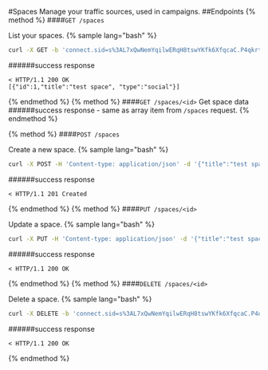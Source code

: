 #Spaces
Manage your traffic sources, used in campaigns.
##Endpoints
{% method %}
####`GET /spaces`

List your spaces.
{% sample lang="bash" %}
```bash
curl -X GET -b 'connect.sid=s%3AL7xQwNemYqilwERqH8tswYKfk6XfqcaC.P4qkrt3mUix3Dw6A2ze7Z9phswc%2FHIKqGYZ4YJyLYE0' -v https://dashboard.everad.com/v2/spaces
```
######success response
```
< HTTP/1.1 200 OK
[{"id":1,"title":"test space", "type":"social"}]
```
{% endmethod %}
{% method %}
####`GET /spaces/<id>`
Get space data
######success response - same as array item from `/spaces` request.
{% endmethod %}

{% method %}
####`POST /spaces`

Create a new space.
{% sample lang="bash" %}
```bash
curl -X POST -H 'Content-type: application/json' -d '{"title":"test space", "type":"social"}' -b 'connect.sid=s%3AL7xQwNemYqilwERqH8tswYKfk6XfqcaC.P4qkrt3mUix3Dw6A2ze7Z9phswc%2FHIKqGYZ4YJyLYE0' -v https://dashboard.everad.com/v2/spaces
```
######success response
```
< HTTP/1.1 201 Created
```
{% endmethod %}
{% method %}
####`PUT /spaces/<id>`

Update a space.
{% sample lang="bash" %}
```bash
curl -X PUT -H 'Content-type: application/json' -d '{"title":"test space1", "type":"social"}' -b 'connect.sid=s%3AL7xQwNemYqilwERqH8tswYKfk6XfqcaC.P4qkrt3mUix3Dw6A2ze7Z9phswc%2FHIKqGYZ4YJyLYE0' -v https://dashboard.everad.com/v2/spaces/1
```
######success response
```
< HTTP/1.1 200 OK
```
{% endmethod %}
{% method %}
####`DELETE /spaces/<id>`

Delete a space.
{% sample lang="bash" %}
```bash
curl -X DELETE -b 'connect.sid=s%3AL7xQwNemYqilwERqH8tswYKfk6XfqcaC.P4qkrt3mUix3Dw6A2ze7Z9phswc%2FHIKqGYZ4YJyLYE0' -v https://dashboard.everad.com/v2/spaces/1
```
######success response
```
< HTTP/1.1 200 OK
```
{% endmethod %}